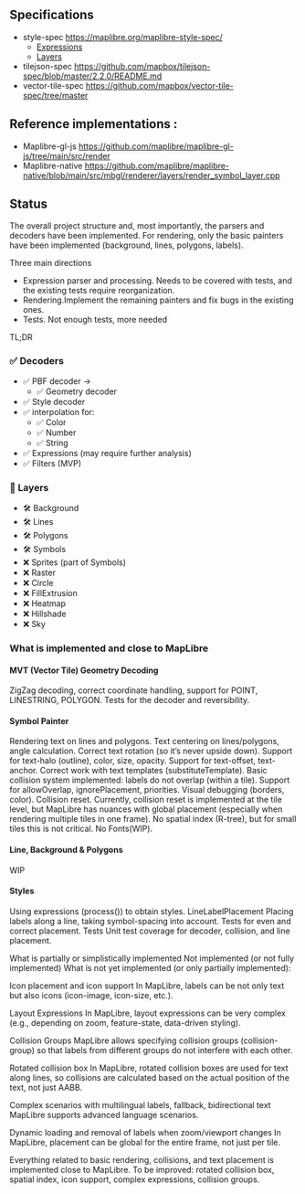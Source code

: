 ## Specifications
- style-spec https://maplibre.org/maplibre-style-spec/
  - [Expressions](https://maplibre.org/maplibre-style-spec/expressions/)
  - [Layers](https://maplibre.org/maplibre-style-spec/layers/)
- tilejson-spec https://github.com/mapbox/tilejson-spec/blob/master/2.2.0/README.md
- vector-tile-spec https://github.com/mapbox/vector-tile-spec/tree/master

## Reference implementations :
- Maplibre-gl-js https://github.com/maplibre/maplibre-gl-js/tree/main/src/render
- Maplibre-native https://github.com/maplibre/maplibre-native/blob/main/src/mbgl/renderer/layers/render_symbol_layer.cpp

## Status
The overall project structure and, most importantly, the parsers and decoders have been implemented.
For rendering, only the basic painters have been implemented (background, lines, polygons, labels).

Three main directions
- Expression parser and processing. Needs to be covered with tests, and the existing tests require reorganization.
- Rendering.Implement the remaining painters and fix bugs in the existing ones.
- Tests. Not enough tests, more needed

TL;DR
### ✅ Decoders

- ✅ PBF decoder ->
  - ✅ Geometry decoder
- ✅ Style decoder
- ✅ interpolation for:
  - ✅ Color
  - ✅ Number
  - ✅ String
- ✅ Expressions (may require further analysis)
- ✅ Filters (MVP)

### 🚧 Layers

- 🛠 Background
- 🛠️ Lines
- 🛠️ Polygons
- 🛠️ Symbols
- ❌ Sprites (part of Symbols)
- ❌ Raster
- ❌ Circle
- ❌ FillExtrusion
- ❌ Heatmap
- ❌ Hillshade
- ❌ Sky

### What is implemented and close to MapLibre

#### MVT (Vector Tile) Geometry Decoding
ZigZag decoding, correct coordinate handling, support for POINT, LINESTRING, POLYGON.
Tests for the decoder and reversibility.

#### Symbol Painter
Rendering text on lines and polygons.
Text centering on lines/polygons, angle calculation.
Correct text rotation (so it’s never upside down).
Support for text-halo (outline), color, size, opacity.
Support for text-offset, text-anchor.
Correct work with text templates (substituteTemplate).
Basic collision system implemented: labels do not overlap (within a tile).
Support for allowOverlap, ignorePlacement, priorities.
Visual debugging (borders, color).
Collision reset.
Currently, collision reset is implemented at the tile level, but MapLibre has nuances with global placement (especially when rendering multiple tiles in one frame).
No spatial index (R-tree), but for small tiles this is not critical. No Fonts(WIP). 
#### Line, Background & Polygons
WIP
#### Styles
Using expressions (process()) to obtain styles.
LineLabelPlacement
Placing labels along a line, taking symbol-spacing into account.
Tests for even and correct placement.
Tests
Unit test coverage for decoder, collision, and line placement.

What is partially or simplistically implemented
Not implemented (or not fully implemented)
What is not yet implemented (or only partially implemented):

Icon placement and icon support
In MapLibre, labels can be not only text but also icons (icon-image, icon-size, etc.).

Layout Expressions
In MapLibre, layout expressions can be very complex (e.g., depending on zoom, feature-state, data-driven styling).

Collision Groups
MapLibre allows specifying collision groups (collision-group) so that labels from different groups do not interfere with each other.

Rotated collision box
In MapLibre, rotated collision boxes are used for text along lines, so collisions are calculated based on the actual position of the text, not just AABB.

Complex scenarios with multilingual labels, fallback, bidirectional text
MapLibre supports advanced language scenarios.

Dynamic loading and removal of labels when zoom/viewport changes
In MapLibre, placement can be global for the entire frame, not just per tile.

Everything related to basic rendering, collisions, and text placement is implemented close to MapLibre.
To be improved: rotated collision box, spatial index, icon support, complex expressions, collision groups.




